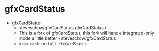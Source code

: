 # gfxCardStatus
- [gfxCardStatus](https://github.com/steveschow/gfxCardStatus)
  -  steveschow/gfxCardStatus gfxCardStatus.i
  - This is a fork of gfxCardStatus, this fork will handle integrated-only mode a little better - steveschow/gfxCardStatus
  - `brew cask install gfxCardStatus`
